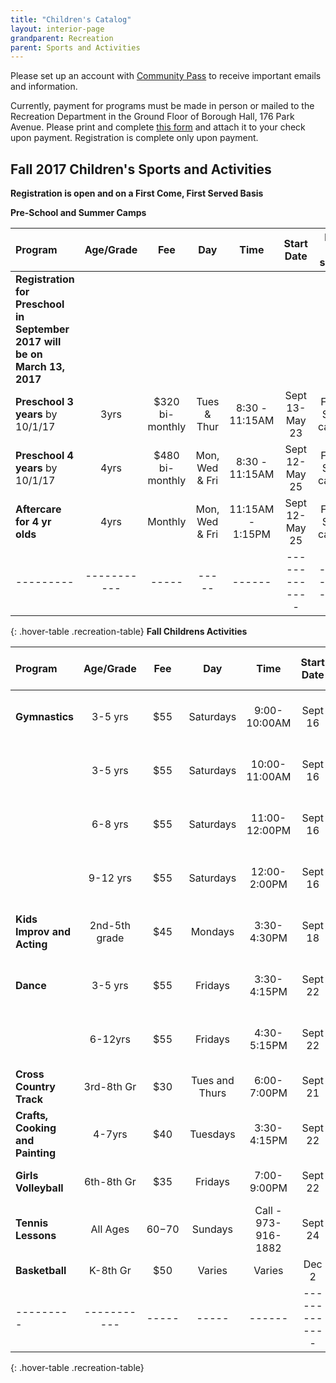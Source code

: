 ```yaml
---
title: "Children's Catalog"
layout: interior-page
grandparent: Recreation
parent: Sports and Activities
---
```

 
Please set up an account with [Community Pass](https://register.communitypass.net/reg/login.cfm?D%3CN%21%2E%22_W%22F%299SZWV%5C%21%3DHNW%3BR%3AZQI%2F79%2CKX03%3DBIP%27B%5EF%25U99%2B) to receive important emails and information. 

Currently, payment for programs must be made in person or mailed to the Recreation Department in the Ground Floor of Borough Hall, 176 Park Avenue.  Please print and complete [this form](https://storage.googleapis.com/static.rutherford-nj.com/recreation/Recreation_ProgramRegistration.pdf) and attach it to your check upon payment. Registration is complete only upon payment.

## Fall 2017 Children's Sports and Activities
**Registration is open and on a First Come, First Served Basis**

**Pre-School and Summer Camps**

| Program | Age/Grade | Fee |	Day | Time | Start Date |	Dates no session | Number of classes | Location |
|:--------|:---------:|:---:|:---:|:----:|:-------------:|:----------------:|:-----------------:|:--------:|
|	**Registration for Preschool in September 2017 will be on March 13, 2017**		|  |  |  |  |  |  |  |  |
| **Preschool 3 years** by 10/1/17 | 3yrs | $320 bi-monthly | Tues & Thur | 8:30 - 11:15AM | Sept 13-May 23 | Follows School calendar | | Tamblyn Field Civic Center |
| **Preschool 4 years** by 10/1/17 | 4yrs | $480 bi-monthly | Mon, Wed & Fri | 8:30 - 11:15AM | Sept 12-May 25 | Follows School calendar | | Tamblyn Field Civic Center |
| **Aftercare for 4 yr olds** | 4yrs | Monthly | Mon, Wed & Fri | 11:15AM - 1:15PM | Sept 12-May 25 | Follows School calendar | | Tamblyn Field Civic Center |
|---------|-----------|-----|-----|------|-------------|------------------|-------------------|----------|
{: .hover-table .recreation-table}
**Fall Childrens Activities**

| Program | Age/Grade | Fee |	Day | Time | Start Date |	Dates no session | Number of classes | Location |
|:--------|:---------:|:---:|:---:|:----:|:-------------:|:----------------:|:-----------------:|:--------:|
| **Gymnastics** | 3-5 yrs | $55 | Saturdays | 9:00-10:00AM | Sept 16 |    | 8 | Tamblyn Field Civic Center |
|                | 3-5 yrs | $55 | Saturdays | 10:00-11:00AM| Sept 16 |    | 8 | Tamblyn Field Civic Center |
|                | 6-8 yrs | $55 | Saturdays | 11:00-12:00PM| Sept 16 |    | 8 | Tamblyn Field Civic Center |
|                | 9-12 yrs | $55 | Saturdays | 12:00-2:00PM| Sept 16 |    | 8 | Tamblyn Field Civic Center 
| **Kids Improv and Acting** | 2nd-5th grade | $45 | Mondays | 3:30-4:30PM | Sept 18 |    | 8 | Tamblyn Field Civic Center |
| **Dance**  | 3-5 yrs | $55 | Fridays | 3:30-4:15PM | Sept 22 |    | 8 | Tamblyn Field Civic Center |
|            | 6-12yrs | $55 | Fridays | 4:30-5:15PM | Sept 22 |    | 8 | Tamblyn Field Civic Center |
| **Cross Country Track** | 3rd-8th Gr | $30 | Tues and Thurs | 6:00-7:00PM | Sept 21 |    | 8 |                |
| **Crafts, Cooking and Painting** | 4-7yrs | $40 | Tuesdays | 3:30-4:15PM | Sept 22 |    | 8 | Tamblyn Field Civic Center |
| **Girls Volleyball** | 6th-8th Gr | $35 | Fridays | 7:00-9:00PM | Sept 22 | Oct 27 and Nov 10 | 7 | Lincoln School |
| **Tennis Lessons** | All Ages | $60-$70 | Sundays | Call - 973-916-1882 | Sept 24 |    | 6 | Memorial Tennis Courts |
| **Basketball** | K-8th Gr | $50 | Varies | Varies | Dec 2 |    | 10 weeks | Varies |
|---------|-----------|-----|-----|------|-------------|------------------|-------------------|----------|
{: .hover-table .recreation-table}





